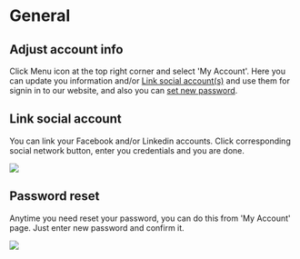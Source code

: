 # General

## Adjust account info
Click Menu icon at the top right corner and select 'My Account'. Here you can update you information and/or [Link social account(s)](#link-social-account) and use them for signin in to our website, and also you can [set new password](#password-reset).

## Link social account
You can link your Facebook and/or Linkedin accounts. Click corresponding social network button, enter you credentials and you are done.

![](images/link_social.png)


## Password reset
Anytime you need reset your password, you can do this from 'My Account' page. Just enter new password and confirm it.

![](images/new_pw.png)
